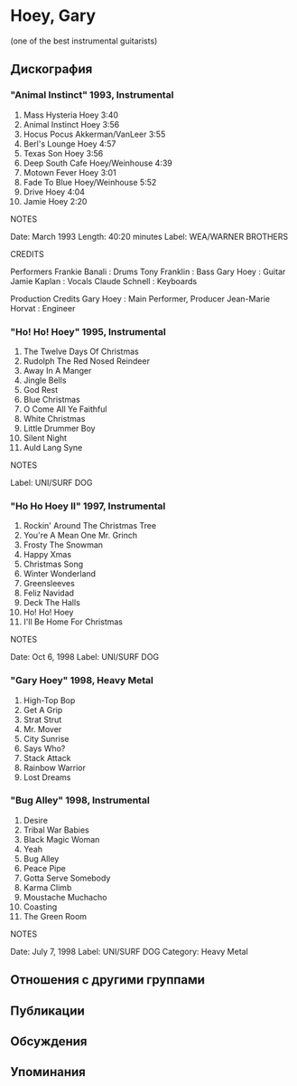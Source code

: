 # Hoey, Gary

(one of the best instrumental guitarists)

## Дискография

### "Animal Instinct" 1993, Instrumental

01. Mass Hysteria Hoey 3:40
02. Animal Instinct Hoey 3:56
03. Hocus Pocus Akkerman/VanLeer 3:55
04. Berl's Lounge Hoey 4:57
05. Texas Son Hoey 3:56
06. Deep South Cafe Hoey/Weinhouse 4:39
07. Motown Fever Hoey 3:01
08. Fade To Blue Hoey/Weinhouse 5:52
09. Drive Hoey 4:04
10. Jamie Hoey 2:20


NOTES     
   

Date: March 1993 
Length: 40:20 minutes
Label: WEA/WARNER BROTHERS 

 
CREDITS     
   
Performers 
Frankie Banali : Drums
Tony Franklin : Bass
Gary Hoey : Guitar
Jamie Kaplan : Vocals
Claude Schnell : Keyboards
 
 
Production Credits 
Gary Hoey : Main Performer, Producer
Jean-Marie Horvat : Engineer
 
 

 
 



### "Ho! Ho! Hoey" 1995, Instrumental

01. The Twelve Days Of Christmas 
02. Rudolph The Red Nosed Reindeer 
03. Away In A Manger 
04. Jingle Bells 
05. God Rest 
06. Blue Christmas 
07. O Come All Ye Faithful 
08. White Christmas 
09. Little Drummer Boy 
10. Silent Night 
11. Auld Lang Syne 
 

NOTES     
   
Label: UNI/SURF DOG 

 


### "Ho Ho Hoey II" 1997, Instrumental

01. Rockin' Around The Christmas Tree 
02. You're A Mean One Mr. Grinch 
03. Frosty The Snowman 
04. Happy Xmas 
05. Christmas Song 
06. Winter Wonderland 
07. Greensleeves 
08. Feliz Navidad 
09. Deck The Halls 
10. Ho! Ho! Hoey 
11. I'll Be Home For Christmas 
 

NOTES     
   

Date: Oct 6, 1998 
Label: UNI/SURF DOG 



 


### "Gary Hoey" 1998, Heavy Metal

01. High-Top Bop 
02. Get A Grip 
03. Strat Strut 
04. Mr. Mover 
05. City Sunrise 
06. Says Who? 
07. Stack Attack 
08. Rainbow Warrior 
09. Lost Dreams 

 


### "Bug Alley" 1998, Instrumental

01. Desire 
02. Tribal War Babies 
03. Black Magic Woman 
04. Yeah 
05. Bug Alley 
06. Peace Pipe 
07. Gotta Serve Somebody 
08. Karma Climb 
09. Moustache Muchacho 
10. Coasting 
11. The Green Room 


NOTES     
   

Date: July 7, 1998 
Label: UNI/SURF DOG 
Category: Heavy Metal 
 



## Отношения с другими группами


## Публикации


## Обсуждения


## Упоминания

